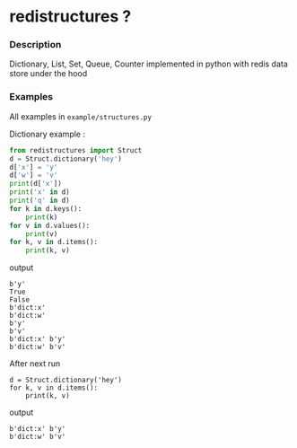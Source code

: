redistructures ?
====

### Description
Dictionary, List, Set, Queue, Counter implemented in python with redis data store under the hood

### Examples
All examples in `example/structures.py`  

Dictionary example :  
```python
from redistructures import Struct
d = Struct.dictionary('hey')
d['x'] = 'y'
d['w'] = 'v'
print(d['x'])
print('x' in d)
print('q' in d)
for k in d.keys():
    print(k)
for v in d.values():
    print(v)
for k, v in d.items():
    print(k, v)
```
output  
```
b'y'
True
False
b'dict:x'
b'dict:w'
b'y'
b'v'
b'dict:x' b'y'
b'dict:w' b'v'
```
After next run 
```
d = Struct.dictionary('hey')
for k, v in d.items():
    print(k, v)
```
output
```  
b'dict:x' b'y'
b'dict:w' b'v'
```
